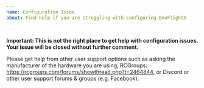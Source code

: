 ```yaml
---
name: Configuration Issue
about: Find help if you are struggling with configuring EmuFlightX

---
```


**Important: This is not the right place to get help with configuration issues. Your issue will be closed without further comment.**

Please get help from other user support options such as asking the manufacturer of the hardware you are using, RCGroups: https://rcgroups.com/forums/showthread.php?t=2464844, or Discord  or other user support forums & groups (e.g. Facebook).

